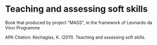 # Teaching and assessing soft skills
Book that produced by project "MASS", in the framework of Leonardo da Vinci Programme

APA Citation: Kechagias, K. (2011). Teaching and assessing soft skills.

